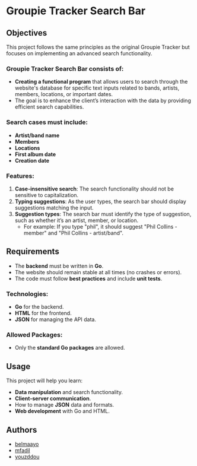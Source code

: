 # Groupie Tracker Search Bar

## Objectives

This project follows the same principles as the original Groupie Tracker but focuses on implementing an advanced search functionality.

### Groupie Tracker Search Bar consists of:
- **Creating a functional program** that allows users to search through the website's database for specific text inputs related to bands, artists, members, locations, or important dates.
- The goal is to enhance the client’s interaction with the data by providing efficient search capabilities.

### Search cases must include:
- **Artist/band name**
- **Members**
- **Locations**
- **First album date**
- **Creation date**

### Features:
1. **Case-insensitive search**: The search functionality should not be sensitive to capitalization.
2. **Typing suggestions**: As the user types, the search bar should display suggestions matching the input.
3. **Suggestion types**: The search bar must identify the type of suggestion, such as whether it’s an artist, member, or location.
   - For example: If you type "phil", it should suggest "Phil Collins - member" and "Phil Collins - artist/band".

## Requirements
- The **backend** must be written in **Go**.
- The website should remain stable at all times (no crashes or errors).
- The code must follow **best practices** and include **unit tests**.

### Technologies:
- **Go** for the backend.
- **HTML** for the frontend.
- **JSON** for managing the API data.

### Allowed Packages:
- Only the **standard Go packages** are allowed.

## Usage

This project will help you learn:
- **Data manipulation** and search functionality.
- **Client-server communication**.
- How to manage **JSON** data and formats.
- **Web development** with Go and HTML.

## Authors

- [belmaayo](https://learn.zone01oujda.ma/git/belmaayo)
- [mfadil](https://learn.zone01oujda.ma/git/mfadil)
- [youzddou](https://learn.zone01oujda.ma/git/youzddou)

